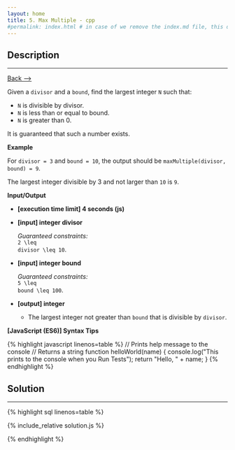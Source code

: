 ```yaml
---
layout: home
title: 5. Max Multiple - cpp
#permalink: index.html # in case of we remove the index.md file, this doc will be the index page
---
```


<div class="row">
<div class="columnStmt" markdown="1">

## Description
------

[Back --> ](../README.md)  

Given a <code>divisor</code> and a <code>bound</code>, find the largest integer <code>N</code> such that:

* <code>N</code> is divisible by divisor.
* <code>N</code> is less than or equal to bound.
* <code>N</code> is greater than 0.

It is guaranteed that such a number exists.

**Example**

For <code>divisor = 3</code> and <code>bound = 10</code>, the output should be
<code>maxMultiple(divisor, bound) = 9</code>.

The largest integer divisible by 3 and not larger than <code>10</code> is <code>9</code>.

**Input/Output**

* **[execution time limit] 4 seconds (js)**

* **[input] integer divisor**

    _Guaranteed constraints:_<br>
    <code type='math/tex'>2 \leq divisor \leq 10</code>.

* **[input] integer bound**

    _Guaranteed constraints:_<br>
    <code type='math/tex'>5 \leq bound \leq 100</code>.

* **[output] integer**

    * The largest integer not greater than <code>bound</code> that is divisible by <code>divisor</code>.

**[JavaScript (ES6)] Syntax Tips**

{% highlight javascript linenos=table %}
// Prints help message to the console
// Returns a string
function helloWorld(name) {
    console.log("This prints to the console when you Run Tests");
    return "Hello, " + name;
}
{% endhighlight %}

</div>
<div class="columnSol" markdown="1">

## Solution
------

{% highlight sql linenos=table %}

{% include_relative solution.js %}

{% endhighlight %}

</div>
</div>
